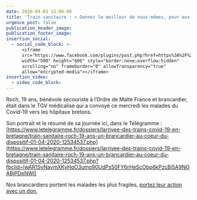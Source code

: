 ```yaml
---
date: 2020-04-03 13:00:00
title: 'Train sanitaire : « Donner le meilleur de nous-mêmes, pour eux »'
urgence_post: false
publication_header_image:
publication_footer_image:
insertion_social:
  - social_code_block: >-
      <iframe
      src="https://www.facebook.com/plugins/post.php?href=https%3A%2F%2Fwww.facebook.com%2Fordredemaltefrance%2Fposts%2F2929518900464462&width=500"
      width="500" height="606" style="border:none;overflow:hidden"
      scrolling="no" frameborder="0" allowTransparency="true"
      allow="encrypted-media"></iframe>
insertion_video:
  - video_code_block:
---
```


Roch, 19 ans, b&eacute;n&eacute;vole secouriste &agrave; l’Ordre de Malte France et brancardier, &eacute;tait dans le TGV m&eacute;dicalis&eacute; qui a convoy&eacute; ce mercredi les malades du Covid-19 vers les h&ocirc;pitaux bretons.&nbsp;

Son portrait et le r&eacute;sum&eacute; de sa journ&eacute;e ici, dans le T&eacute;l&eacute;gramme : [https://www.letelegramme.fr/dossiers/larrivee-des-trains-covid-19-en-bretagne/train-sanitaire-roch-19-ans-un-brancardier-au-coeur-du-dispositif-01-04-2020-12534537.php](https://www.letelegramme.fr/dossiers/larrivee-des-trains-covid-19-en-bretagne/train-sanitaire-roch-19-ans-un-brancardier-au-coeur-du-dispositif-01-04-2020-12534537.php?fbclid=IwAR1SyNaymXKyHqO3umo90UdPs50FY6rHeScObp6kPzcBi5A9NOABjPDeNWI)

Nos brancardiers portent les malades les plus fragiles, [portez leur action avec un don.](https://don.ordredemaltefrance.org/?cid=11&amp;reserved_code_origine=Webcovid)